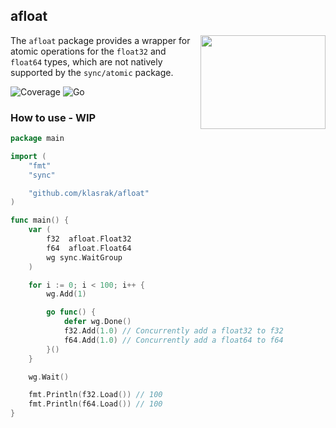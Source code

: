 ## afloat

<img align="right" width="200px" height="150px" src="https://i.ibb.co/pR5T8vb/Whats-App-Image-2024-01-26-at-18-26-40.jpg">

The `afloat` package provides a wrapper for atomic operations for the `float32` and `float64` types, which are not natively supported by the `sync/atomic` package.

![Coverage](https://img.shields.io/badge/Coverage-100.0%25-brightgreen)
![Go](https://img.shields.io/badge/Go-v1.21-blue)


### How to use - WIP

```go
package main

import (
	"fmt"
	"sync"

	"github.com/klasrak/afloat"
)

func main() {
	var (
		f32  afloat.Float32
        f64  afloat.Float64
		wg sync.WaitGroup
	)

	for i := 0; i < 100; i++ {
		wg.Add(1)

		go func() {
			defer wg.Done()
			f32.Add(1.0) // Concurrently add a float32 to f32
            f64.Add(1.0) // Concurrently add a float64 to f64
		}()
	}

	wg.Wait()

	fmt.Println(f32.Load()) // 100
    fmt.Println(f64.Load()) // 100
}
```
